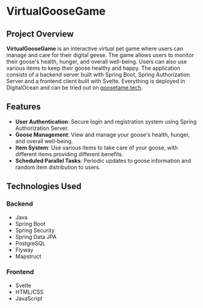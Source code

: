 # VirtualGooseGame

## Project Overview

**VirtualGooseGame** is an interactive virtual pet game where users can manage and care for their digital geese. The game allows users to monitor their goose's health, hunger, and overall well-being. Users can also use various items to keep their goose healthy and happy. The application consists of a backend server built with Spring Boot, Spring Authorization Server and a frontend client built with Svelte. Everything is deployed in DigitalOcean and can be tried out on [goosetame.tech](https://goosegame.tech).

## Features

- **User Authentication**: Secure login and registration system using Spring Authorization Server.
- **Goose Management**: View and manage your goose's health, hunger, and overall well-being.
- **Item System**: Use various items to take care of your goose, with different items providing different benefits.
- **Scheduled Parallel Tasks**: Periodic updates to goose information and random item distribution to users.

## Technologies Used

### Backend

- Java
- Spring Boot
- Spring Security
- Spring Data JPA
- PostgreSQL
- Flyway
- Mapstruct
  
### Frontend

- Svelte
- HTML/CSS
- JavaScript
  
